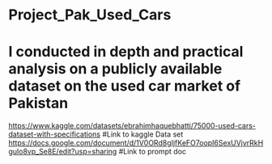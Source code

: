 # Project_Pak_Used_Cars
# I conducted in depth and practical analysis on a publicly available dataset on the used car market of Pakistan
https://www.kaggle.com/datasets/ebrahimhaquebhatti/75000-used-cars-dataset-with-specifications #Link to kaggle Data set
https://docs.google.com/document/d/1V0ORd8gIjfKeFO7oopI6SexUVjvrRkHgulo8vp_Se8E/edit?usp=sharing #Link to prompt doc

